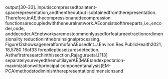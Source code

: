 output[30–33]. Inputiscompressedtoalatent-spacerepresentation,andthentheoutput
isobtainedfromtherepresentation. Therefore,inAE,thecompressionanddecompression
functionsarecoupledwiththeneuralnetwork.AEconsistsofthreeparts,i.e.,encoder,code,
anddecoder.AEnetworksaremostcommonlyusedforfeatureextractionordimensionality
reductioninthebrainsignalprocessing. Figure12showsageneralformofanAEusedInt.J.Environ.Res.PublicHealth2021,18,5780 16of33
forepilepticseizuresdetection. Asthefirstresearchinthissection,Rajaguruetal.[113]
separatelysurveyedthemultilayerAE(MAE)andexpectation-maximizationwithprincipal
componentanalysis(EM-PCA)methodstodiminishtherepresentationdimensionsand